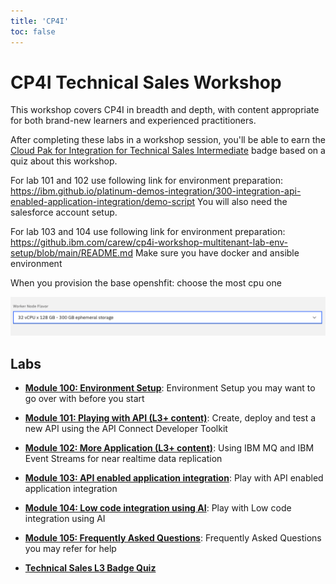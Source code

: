 ```yaml
---
title: 'CP4I'
toc: false
---
```


# CP4I Technical Sales Workshop

This workshop covers CP4I in breadth and depth, with content appropriate for both brand-new learners and experienced practitioners.

After completing these labs in a workshop session, you'll be able to earn the [Cloud Pak for Integration for Technical Sales Intermediate](https://www.credly.com/org/ibm/badge/cloud-pak-for-integration-technical-sales-intermediate) badge based on a quiz about this workshop.

For lab 101 and 102 use following link for environment preparation: https://ibm.github.io/platinum-demos-integration/300-integration-api-enabled-application-integration/demo-script
You will also need the salesforce account setup.

For lab 103 and 104 use following link for environment preparation: https://github.ibm.com/carew/cp4i-workshop-multitenant-lab-env-setup/blob/main/README.md
Make sure you have docker and ansible environment

When you provision the base openshfit: choose the most cpu one

![worker node flaver choose the most cpu one](./images/worker-node.png)

## Labs

- **[Module 100: Environment Setup](/cp4i/100)**: Environment Setup you may want to go over with before you start

- **[Module 101: Playing with API (L3+ content)](/cp4i/101)**: Create, deploy and test a new API using the API Connect Developer Toolkit

- **[Module 102: More Application (L3+ content)](/cp4i/102)**: Using IBM MQ and IBM Event Streams for near realtime data replication

- **[Module 103: API enabled application integration](/cp4i/103)**: Play with API enabled application integration

- **[Module 104: Low code integration using AI](/cp4i/104)**: Play with Low code integration using AI

- **[Module 105: Frequently Asked Questions](/cp4i/105)**: Frequently Asked Questions you may refer for help

- **[Technical Sales L3 Badge Quiz](https://learn.ibm.com/course/view.php?id=10576)**
